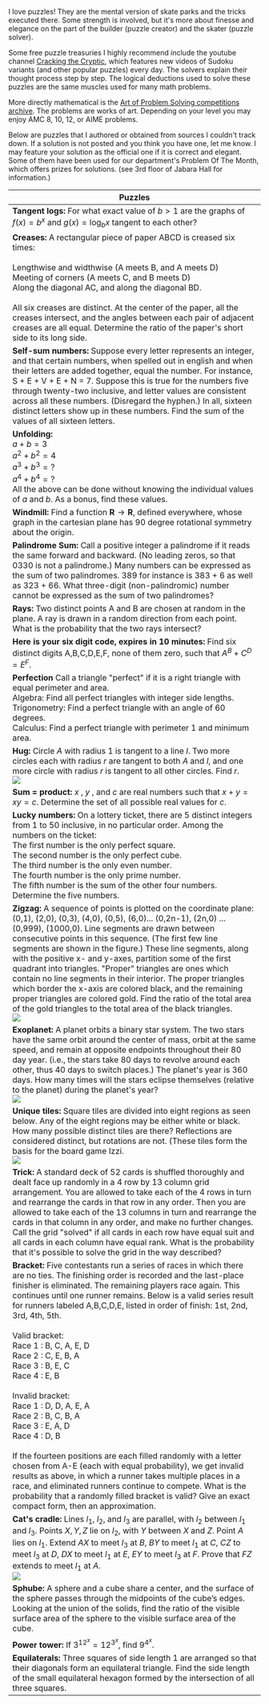 I love puzzles! They are the mental version of skate parks and the tricks executed there. Some strength is involved, but it's more about finesse and elegance on the part of the builder (puzzle creator) and the skater (puzzle solver).

Some free puzzle treasuries I highly recommend include the youtube channel [Cracking the Cryptic](https://www.youtube.com/CrackingTheCryptic), which features new videos of Sudoku variants (and other popular puzzles) every day. The solvers explain their thought process step by step. The logical deductions used to solve these puzzles are the same muscles used for many math problems.

More directly mathematical is the [Art of Problem Solving competitions archive](https://artofproblemsolving.com/wiki/index.php/AMC_Problems_and_Solutions). The problems are works of art. Depending on your level you may enjoy AMC 8, 10, 12, or AIME problems.

Below are puzzles that I authored or obtained from sources I couldn't track down. If a solution is not posted and you think you have one, let me know. I may feature your solution as the official one if it is correct and elegant. Some of them have been used for our department's Problem Of The Month, which offers prizes for solutions. (see 3rd floor of Jabara Hall for information.)

|Puzzles|
|---|
|**Tangent logs:** For what exact value of $b>1$ are the graphs of $f(x)=b^x$ and $g(x)= \log_b x$ tangent to each other?|
|**Creases:** A rectangular piece of paper ABCD is creased six times: <br><br> Lengthwise and widthwise (A meets B, and A meets D) <br> Meeting of corners (A meets C, and B meets D) <br> Along the diagonal AC, and along the diagonal BD. <br> <br> All six creases are distinct. At the center of the paper, all the creases intersect, and the angles between each pair of adjacent creases are all equal. Determine the ratio of the paper's short side to its long side.|
|**Self-sum numbers:** Suppose every letter represents an integer, and that certain numbers, when spelled out in english and when their letters are added together, equal the number. For instance, S + E + V + E + N = 7. Suppose this is true for the numbers five through twenty-two inclusive, and letter values are consistent across all these numbers. (Disregard the hyphen.) In all, sixteen distinct letters show up in these numbers. Find the sum of the values of all sixteen letters.|
|**Unfolding:** <br> $a+b=3$ <br> $a^2+b^2=4$ <br> $a^3+b^3=?$ <br> $a^4+b^4=?$ <br> All the above can be done without knowing the individual values of $a$ and $b$. As a bonus, find these values.|
|**Windmill:** Find a function $\textbf{R} \to \textbf{R}$, defined everywhere, whose graph in the cartesian plane has 90 degree rotational symmetry about the origin.|
|**Palindrome Sum:** Call a positive integer a palindrome if it reads the same forward and backward. (No leading zeros, so that 0330 is not a palindrome.) Many numbers can be expressed as the sum of two palindromes. 389 for instance is 383 + 6 as well as 323 + 66. What three-digit (non-palindromic) number cannot be expressed as the sum of two palindromes?|
|**Rays:** Two distinct points A and B are chosen at random in the plane. A ray is drawn in a random direction from each point. What is the probability that the two rays intersect?|
|**Here is your six digit code, expires in 10 minutes:** Find six distinct digits A,B,C,D,E,F, none of them zero, such that $A^B+C^D=E^F$.|
|**Perfection** Call a triangle "perfect" if it is a right triangle with equal perimeter and area. <br> Algebra: Find all perfect triangles with integer side lengths.<br>Trigonometry: Find a perfect triangle with an angle of 60 degrees.<br> Calculus: Find a perfect triangle with perimeter 1 and minimum area. |
|**Hug:** Circle $A$ with radius 1 is tangent to a line $l$. Two more circles each with radius $r$ are tangent to both $A$ and $l$, and one more circle with radius $r$ is tangent to all other circles. Find $r$. <br> ![](https://djt-online-ed.github.io/puzzles/hug.png)|
|**Sum = product:** $x$ , $y$ , and $c$ are real numbers such that $x+y = xy = c$. Determine the set of all possible real values for $c$. |
|**Lucky numbers:** On a lottery ticket, there are 5 distinct integers from 1 to 50 inclusive, in no particular order. Among the numbers on the ticket: <br> The first number is the only perfect square. <br> The second number is the only perfect cube. <br> The third number is the only even number. <br> The fourth number is the only prime number. <br> The fifth number is the sum of the other four numbers. <br> Determine the five numbers.|
|**Zigzag:** A sequence of points is plotted on the coordinate plane: (0,1), (2,0), (0,3), (4,0), (0,5), (6,0)... (0,2n-1), (2n,0) ... (0,999), (1000,0). Line segments are drawn between consecutive points in this sequence. (The first few line segments are shown in the figure.) These line segments, along with the positive x- and y-axes, partition some of the first quadrant into triangles. "Proper" triangles are ones which contain no line segments in their interior. The proper triangles which border the x-axis are colored black, and the remaining proper triangles are colored gold. Find the ratio of the total area of the gold triangles to the total area of the black triangles. <br> ![](https://djt-online-ed.github.io/puzzles/201808img.png)|
|**Exoplanet:** A planet orbits a binary star system. The two stars have the same orbit around the center of mass, orbit at the same speed, and remain at opposite endpoints throughout their 80 day year. (i.e., the stars take 80 days to revolve around each other, thus 40 days to switch places.) The planet's year is 360 days. How many times will the stars eclipse themselves (relative to the planet) during the planet's year? <br> ![](https://djt-online-ed.github.io/puzzles/201709img.png)|
|**Unique tiles:** Square tiles are divided into eight regions as seen below. Any of the eight regions may be either white or black. How many possible distinct tiles are there? Reflections are considered distinct, but rotations are not. (These tiles form the basis for the board game Izzi. <br> ![](https://djt-online-ed.github.io/puzzles/201708img.png)|
|**Trick:** A standard deck of 52 cards is shuffled thoroughly and dealt face up randomly in a 4 row by 13 column grid arrangement. You are allowed to take each of the 4 rows in turn and rearrange the cards in that row in any order. Then you are allowed to take each of the 13 columns in turn and rearrange the cards in that column in any order, and make no further changes. Call the grid "solved" if all cards in each row have equal suit and all cards in each column have equal rank. What is the probability that it's possible to solve the grid in the way described?|
|**Bracket:** Five contestants run a series of races in which there are no ties. The finishing order is recorded and the last-place finisher is eliminated. The remaining players race again. This continues until one runner remains. Below is a valid series result for runners labeled A,B,C,D,E, listed in order of finish: 1st, 2nd, 3rd, 4th, 5th.<br><br>Valid bracket:<br>Race 1 : B, C, A, E, D <br>Race 2 : C, E, B, A <br>Race 3 : B, E, C<br>Race 4 : E, B<br><br>Invalid bracket:<br>Race 1 : D, D, A, E, A <br>Race 2 : B, C, B, A<br>Race 3 : E, A, D<br>Race 4 : D, B<br><br>If the fourteen positions are each filled randomly with a letter chosen from A-E (each with equal probability), we get invalid results as above, in which a runner takes multiple places in a race, and eliminated runners continue to compete. What is the probability that a randomly filled bracket is valid? Give an exact compact form, then an approximation.|
|**Cat's cradle:** Lines $l_1$,  $l_2$, and $l_3$ are parallel, with $l_2$ between $l_1$ and $l_3$. Points $X,Y,Z$ lie on $l_2$, with $Y$ between $X$ and $Z$. Point $A$ lies on $l_1$. Extend $AX$ to meet $l_3$ at $B$, $BY$ to meet $l_1$ at $C$, $CZ$ to meet $l_3$ at $D$, $DX$ to meet $l_1$ at $E$, $EY$ to meet $l_3$ at $F$. Prove that $FZ$ extends to meet $l_1$ at $A$. <br> ![](https://djt-online-ed.github.io/puzzles/202411img.png)|
|**Sphube:** A sphere and a cube share a center, and the surface of the sphere passes through the midpoints of the cube’s edges. Looking at the union of the solids, find the ratio of the visible surface area of the sphere to the visible surface area of the cube.|
|**Power tower:** If $3^{12^x} = 12^{3^x}$, find $9^{4^x}$. |
|**Equilaterals:** Three squares of side length 1 are arranged so that their diagonals form an equilateral triangle. Find the side length of the small equilateral hexagon formed by the intersection of all three squares.|
